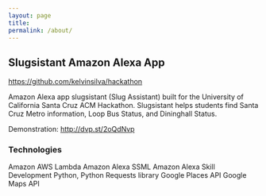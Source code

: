 ```yaml
---
layout: page
title: 
permalink: /about/
---
```

## Slugsistant Amazon Alexa App

https://github.com/kelvinsilva/hackathon

Amazon Alexa app slugsistant (Slug Assistant) built for the University of California Santa Cruz ACM Hackathon.
Slugsistant helps students find Santa Cruz Metro information, Loop Bus Status, and Dininghall Status.

Demonstration: http://dvp.st/2oQdNvp

### Technologies
Amazon AWS Lambda
Amazon Alexa SSML
Amazon Alexa Skill Development
Python, Python Requests library
Google Places API
Google Maps API
